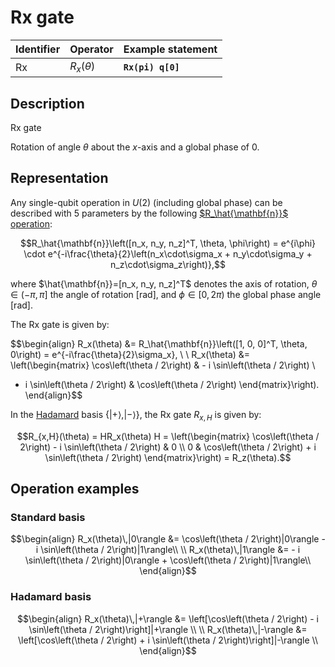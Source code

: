 # Rx gate

| Identifier | Operator      | Example statement |
|------------|---------------|-------------------|
| Rx         | $R_x(\theta)$ | **`Rx(pi) q[0]`** |

## Description

Rx gate

Rotation of angle $\theta$ about the _x_-axis and a global phase of $0$.

## Representation

Any single-qubit operation in $U(2)$ (including global phase) can be described with 5 parameters by the following
[$R_\hat{\mathbf{n}}$ operation](../single_qubit/sq_Rn.md):

$$R_\hat{\mathbf{n}}\left([n_x, n_y, n_z]^T, \theta, \phi\right) = e^{i\phi} \cdot e^{-i\frac{\theta}{2}\left(n_x\cdot\sigma_x + n_y\cdot\sigma_y + n_z\cdot\sigma_z\right)},$$

where $\hat{\mathbf{n}}=[n_x, n_y, n_z]^T$ denotes the axis of rotation, $\theta\in(-\pi, \pi]$ the angle of rotation [rad], and $\phi\in[0,2\pi)$ the global phase angle [rad].

The Rx gate is given by:

$$\begin{align}
R_x(\theta) &= R_\hat{\mathbf{n}}\left([1, 0, 0]^T, \theta, 0\right) = e^{-i\frac{\theta}{2}\sigma_x}, \\
\\
R_x(\theta) &= \left(\begin{matrix}
\cos\left(\theta / 2\right) & - i \sin\left(\theta / 2\right) \\
- i \sin\left(\theta / 2\right) &  \cos\left(\theta / 2\right)
\end{matrix}\right).
\end{align}$$

In the [Hadamard](../single_qubit/sq_H.md) basis $\{|+\rangle, |-\rangle\}$, the Rx gate $R_{x,H}$ is given by:

$$R_{x,H}(\theta) = HR_x(\theta) H = \left(\begin{matrix}
\cos\left(\theta / 2\right) - i \sin\left(\theta / 2\right) & 0 \\
0 &  \cos\left(\theta / 2\right) + i \sin\left(\theta / 2\right)
\end{matrix}\right) = R_z(\theta).$$

## Operation examples

### Standard basis

$$\begin{align}
R_x(\theta)\,|0\rangle &= \cos\left(\theta / 2\right)|0\rangle - i \sin\left(\theta / 2\right)|1\rangle\\
\\
R_x(\theta)\,|1\rangle &= - i \sin\left(\theta / 2\right)|0\rangle + \cos\left(\theta / 2\right)|1\rangle\\
\end{align}$$

### Hadamard basis

$$\begin{align}
R_x(\theta)\,|+\rangle &= \left[\cos\left(\theta / 2\right) - i \sin\left(\theta / 2\right)\right]|+\rangle \\
\\
R_x(\theta)\,|-\rangle &= \left[\cos\left(\theta / 2\right) + i \sin\left(\theta / 2\right)\right]|-\rangle \\
\end{align}$$
